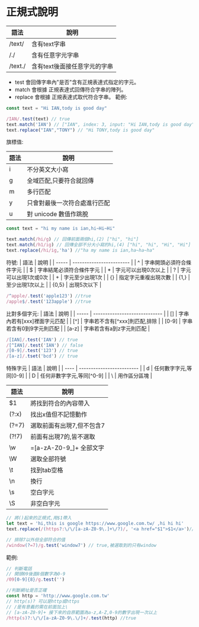 # 正規式說明
| 語法    | 說明                         |
| ------- | ---------------------------- |
| /text/  | 含有text字串                 |
| /./     | 含有任意字元字串             |
| /text./ | 含有text後面接任意字元的字串 |
- test 會回傳字串內"是否"含有正規表達式指定的字元。
- match 會根據 正規表達式回傳符合字串的陣列。
- replace 會根據 正規表達式取代符合字串。
範例:
```js
const text = "Hi IAN,tody is good day"

/IAN/.test(text) // true
text.match('IAN') // ["IAN", index: 3, input: "Hi IAN,tody is good day", groups: undefined]
text.replace("IAN","TONY") // "Hi TONY,tody is good day"
```
旗標值:

| 語法 | 說明                         |
| ---- | ---------------------------- |
| i    | 不分英文大小寫               |
| g    | 全域匹配,只要符合就回傳      |
| m    | 多行匹配                     |
| y    | 只會對最後一次符合處進行匹配 |
| u    | 對 unicode 數值作跳脫        |
```js
const text = "hi my name is ian,hi~Hi~Hi"

text.match(/hi/g) // 回傳前面兩個hi,(2) ["hi", "hi"]
text.match(/h1/ig) // 回傳全部不分大小寫的hi,(4) ["hi", "hi", "Hi", "Hi"]
text.replace(/hi/ig,'ha') //"ha my name is ian,ha~ha~ha"
```
符號:
| 語法  | 說明                     |
| ----- | ------------------------ |
| ^     | 字串開頭必須符合條件字元 |
| $     | 字串結尾必須符合條件字元 |
| *     | 字元可以出現0次以上      |
| ?     | 字元可以出現1次或0次     |
| +     | 字元至少出現1次          |
| {}    | 指定字元重複出現次數     |
| {1,}  | 至少出現1次以上          |
| {0,5} | 出現5次以下              |
```js
/^apple/.test('apple123') //true
/apple$/.test('123apple') //true
```
比對多個字元:
| 語法  | 說明                          |
| ----- | ----------------------------- |
| []    | 字串內若有[xxx]裡面字元匹配   |
| [^]   | 字串若不含有[^xxx]則匹配,排除 |
| [0-9] | 字串若含有0到9字元則匹配      |
| [a-z] | 字串若含有a到z字元則匹配      |
```js
/[IAN]/.test('IAN') // true
/[^IAN]/.test('IAN') // false
/[0-9]/.test('123') // true
/[a-z]/.tset('bcd') // true

```
特殊字元
| 語法 | 說明                      |
| ---- | ------------------------- |
| d    | 任何數字字元,等同[0-9]    |
| D    | 任何非數字字元,等同[^0-9] |
| \    | 用作區分區塊              |


| 語法  | 說明                      |
| ----- | ------------------------- |
| $1    | 將找到符合的內容帶入      |
| (?:x) | 找出x值但不記憶動作       |
| (?=7) | 選取前面有出現7,但不包含7 |
| (?!7) | 前面有出現7的,皆不選取    |
| \w    | =[a-zA-Z0-9_]+ 全部文字   |
| \W    | 選取全部符號              |
| \t    | 找到tab空格               |
| \n    | 換行                      |
| \s    | 空白字元                  |
| \S    | 非空白字元                |

```js
// 將()起來的正規式,用$1帶入
let text = 'hi,this is google https://www.google.com.tw/ ,hi hi hi'
text.replace(/(https?:\/\/[a-zA-Z0-9\.]+\/?)/, '<a href="$1">$1</a>')// "hi,this is google <a href="https://www.google.com.tw/">https://www.google.com.tw/</a> ,hi hi hi"

// 排除7以外但全部符合的值
/window(?=7)/g.test('window7') // true,被選取到的只有window

```

範例:
```js
// 判斷電話
// 開頭09後面8個數字為0-9
/09[0-9]{8}/g.test('')

//判斷網址是否正確
const http = 'http://www.google.com.tw'
// http(s)? 可以是http或https
// /是有意義的需在前面加上\
// [a-zA-Z0-9]+ 接下來的自原範圍為a-z,A-Z,0-9的數字出現一次以上
/http(s)?:\/\/[a-zA-Z0-9\.\/]+/.test(http) //true
```